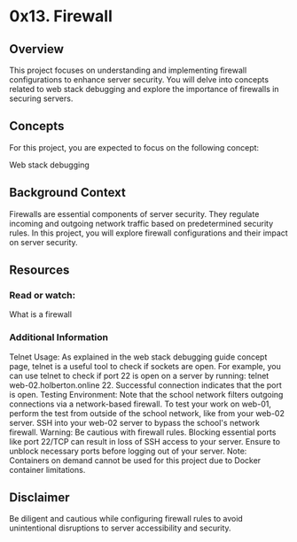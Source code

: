# 0x13. Firewall
## Overview
This project focuses on understanding and implementing firewall configurations to enhance server security. You will delve into concepts related to web stack debugging and explore the importance of firewalls in securing servers.

## Concepts
For this project, you are expected to focus on the following concept:

Web stack debugging

## Background Context
Firewalls are essential components of server security. They regulate incoming and outgoing network traffic based on predetermined security rules. In this project, you will explore firewall configurations and their impact on server security.

## Resources
### Read or watch:

What is a firewall

### Additional Information
Telnet Usage: As explained in the web stack debugging guide concept page, telnet is a useful tool to check if sockets are open. For example, you can use telnet to check if port 22 is open on a server by running: telnet web-02.holberton.online 22. Successful connection indicates that the port is open.
Testing Environment: Note that the school network filters outgoing connections via a network-based firewall. To test your work on web-01, perform the test from outside of the school network, like from your web-02 server. SSH into your web-02 server to bypass the school's network firewall.
Warning: Be cautious with firewall rules. Blocking essential ports like port 22/TCP can result in loss of SSH access to your server. Ensure to unblock necessary ports before logging out of your server.
Note: Containers on demand cannot be used for this project due to Docker container limitations.

## Disclaimer
Be diligent and cautious while configuring firewall rules to avoid unintentional disruptions to server accessibility and security.
